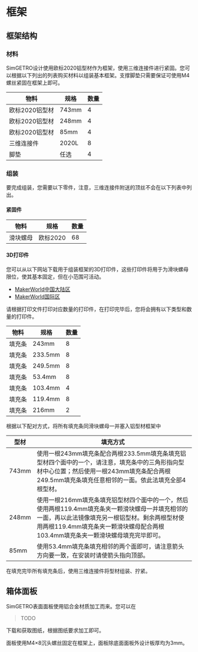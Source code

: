 # 框架

## 框架结构

### 材料

SimGETRO设计使用欧标2020铝型材作为框架，使用三维连接件进行紧固。您可以根据以下列出的列表购买材料以组装基本框架。支撑脚垫只需要保证可使用M4螺丝紧固在框架上即可。

| 物料           | 规格  | 数量 |
| -------------- | ----- | ---- |
| 欧标2020铝型材 | 743mm | 4    |
| 欧标2020铝型材 | 248mm | 4    |
| 欧标2020铝型材 | 85mm  | 4    |
| 三维连接件     | 2020L | 8    |
| 脚垫           | 任选  | 4    |

### 组装

要完成组装，您需要以下零件，注意，三维连接件附送的顶丝不会在以下列表中列出。

#### 紧固件

| 物料     | 规格     | 数量 |
| -------- | -------- | ---- |
| 滑块螺母 | 欧标2020 | 68   |

#### 3D打印件

您可以从以下网站下载用于组装框架的3D打印件，这些打印件将用于为滑块螺母限位，使其基本固定，但在小范围可活动。

- [MakerWorld中国大陆区](https://makerworld.com.cn/zh/models/655698)
- [MakerWorld国际区](https://makerworld.com/zh/models/801788)

请根据打印文件打印对应数量的打印件，在打印完毕后，您将会拥有以下类型和数量的打印件。

| 物料   | 规格    | 数量 |
| ------ | ------- | ---- |
| 填充条 | 243mm   | 8    |
| 填充条 | 233.5mm | 8    |
| 填充条 | 249.5mm | 8    |
| 填充条 | 53.4mm  | 8    |
| 填充条 | 103.4mm | 4    |
| 填充条 | 119.4mm | 8    |
| 填充条 | 216mm   | 2    |

根据以下配对方式，将所有填充条同滑块螺母一并塞入铝型材框架中

| 型材  | 填充方式                                                                                                                                                                                                                               |
| ----- | -------------------------------------------------------------------------------------------------------------------------------------------------------------------------------------------------------------------------------------- |
| 743mm | 使用一根243mm填充条配合两根233.5mm填充条填充铝型材四个面中的一个，请注意，填充条中的三角形指向型材中心位置；然后使用一根243mm填充条配合两根249.5mm填充条填充任意相邻的一面。依此法填充全部4根型材。                                    |
| 248mm | 使用一根216mm填充条填充铝型材四个面中的一个，然后使用两根119.4mm填充条夹一颗滑块螺母一并填充相邻的一面，再以此法镜像填充另一根铝型材。剩余两根型材使用两根119.4mm填充条夹一颗滑块螺母配合两根103.4mm填充条夹一颗滑块螺母填充完毕即可。 |
| 85mm  | 使用53.4mm填充条填充相邻的两个面即可，请注意箭头方向要一致，在安装时请使箭头指向顶部。                                                                                                                                                 |

在填充完毕所有填充条后，使用三维连接件将型材组装、拧紧。

## 箱体面板

SimGETRO表面面板使用铝合金材质加工而来。您可以在

> TODO

下载和获取图纸，根据图纸要求加工即可。

面板使用M4×8沉头螺丝固定在框架上，面板除底面面板外设计板厚均为3mm。